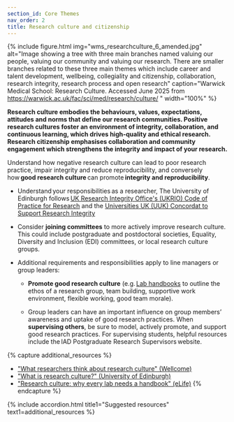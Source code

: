 ```yaml
---
section_id: Core Themes
nav_order: 2
title: Research culture and citizenship
---
```


{% include figure.html img="wms_researchculture_6_amended.jpg" alt="Image showing a tree with three main branches named valuing our people, valuing our community and valuing our research. There are smaller branches related to these three main themes which include career and talent development, wellbeing, collegiality and citizenship, collaboration, research integrity, research process and open research" caption="Warwick Medical School: Research Culture. Accessed June 2025 from https://warwick.ac.uk/fac/sci/med/research/culture/
" width="100%" %}

**Research culture embodies the behaviours, values, expectations, attitudes and norms that define our research communities. Positive research cultures foster an environment of integrity, collaboration, and continuous learning, which drives high-quality and ethical research. Research citizenship emphasises collaboration and community engagement which strengthens the integrity and impact of your research.**

 
Understand how negative research culture can lead to poor research practice, impair integrity and reduce reproducibility, and conversely how **good research culture** can promote **integrity and reproducibility**. 

- Understand your responsibilities as a researcher, The University of Edinburgh follows [UK Research Integrity Office's (UKRIO) Code of Practice for Research](https://research-office.ed.ac.uk/research-integrity/researcher-responsibilities) and the [Universities UK (UUK) Concordat to Support Research Integrity](https://research-office.ed.ac.uk/research-integrity/researcher-responsibilities)

- Consider **joining committees** to more actively improve research culture. This could include postgraduate and postdoctoral societies, Equality, Diversity and Inclusion (EDI) committees, or local research culture groups.  

- Additional requirements and responsibilities apply to line managers or group leaders:  

  - **Promote good research culture** (e.g. [Lab handbooks](https://elifesciences.org/articles/88853) to outline the ethos of a research group, team building, supportive work environment, flexible working, good team morale).  

  - Group leaders can have an important influence on group members’ awareness and uptake of good research practices. When **supervising others**, be sure to model, actively promote, and support good research practices. For supervising students, helpful resources include the IAD Postgraduate Research Supervisors website. 

{% capture additional_resources %}
- ["What researchers think about research culture" (Wellcome)](https://wellcome.org/reports/what-researchers-think-about-research-culture#key-findings-7f91)
- ["What is research culture?" (University of Edinburgh)](https://www.ed.ac.uk/research-innovation/research-cultures/what-is-research-culture#:~:text=Research%20culture%20encompasses%20the%20behaviours%2cresearch%20is%20conducted%20and%20communicated.)
- ["Research culture: why every lab needs a handbook" (eLife)](https://elifesciences.org/articles/88853)
{% endcapture %}

{% include accordion.html title1="Suggested resources" text1=additional_resources %}
